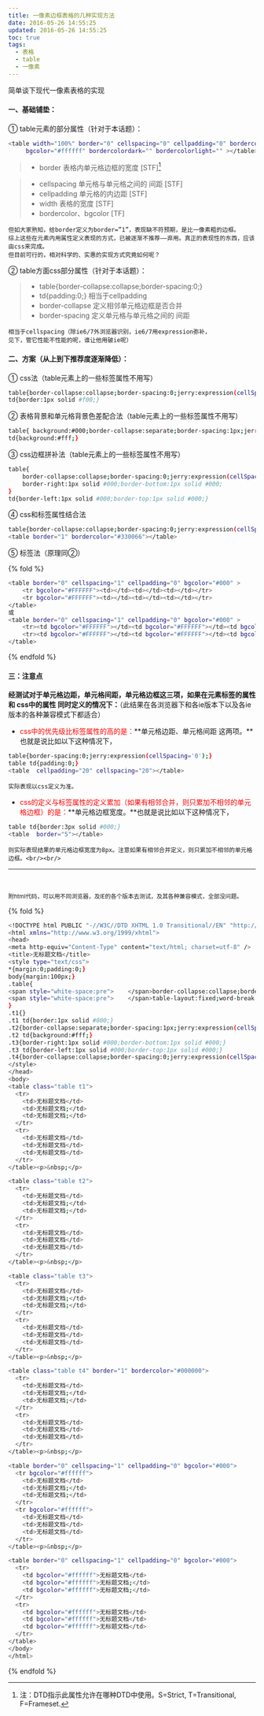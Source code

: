 ```yaml
---
title: 一像素边框表格的几种实现方法
date: 2016-05-26 14:55:25
updated: 2016-05-26 14:55:25
toc: true
tags:
  - 表格
  - table
  - 一像素
---
```



简单谈下现代一像素表格的实现
#### 一、基础铺垫：
① table元素的部分属性（针对于本话题）：

``` bash
<table width="100%" border="0" cellspacing="0" cellpadding="0" bordercolor="#000000"
     bgcolor="#ffffff" bordercolordark="" bordercolorlight="" ></table>
```
> * border 表格内单元格边框的宽度 [STF][^hello]
[^hello]:注：DTD指示此属性允许在哪种DTD中使用。S=Strict, T=Transitional, F=Frameset.

> * cellspacing 单元格与单元格之间的 间距 [STF]
> * cellpadding 单元格的内边距 [STF]
> * width 表格的宽度 [STF]
> * bordercolor、bgcolor [TF]



    但如大家熟知，给border定义为border=”1”，表现缺不符预期，是比一像素粗的边框。
    综上这些在元素内用属性定义表现的方式，已被逐渐不推荐——弃用。真正的表现性的东西，应该由css来完成。
    但目前可行的，相对科学的、实惠的实现方式究竟如何呢？

② table方面css部分属性（针对于本话题）：
> * table{border-collapse:collapse;border-spacing:0;}
> * td{padding:0;} 相当于cellpadding
> * border-collapse 定义相邻单元格边框是否合并
> * border-spacing 定义单元格与单元格之间的 间距

    相当于cellspacing（除ie6/7外浏览器识别，ie6/7用expression弥补，
    见下，管它性能不性能的呢，谁让他用破ie呢）



#### 二、方案（从上到下推荐度逐渐降低）：

① css法（table元素上的一些标签属性不用写）
``` bash
table{border-collapse:collapse;border-spacing:0;jerry:expression(cellSpacing='0');}
td{border:1px solid #f00;}
```
② 表格背景和单元格背景色差配合法（table元素上的一些标签属性不用写）
``` bash
table{ background:#000;border-collapse:separate;border-spacing:1px;jerry:expression(cellSpacing='1');}
td{background:#fff;}
```
③ css边框拼补法（table元素上的一些标签属性不用写）
``` bash
table{
    border-collapse:collapse;border-spacing:0;jerry:expression(cellSpacing='0');
    border-right:1px solid #000;border-bottom:1px solid #000;
}
td{border-left:1px solid #000;border-top:1px solid #000;}
```
④ css和标签属性结合法
``` bash
table{border-collapse:collapse;border-spacing:0;jerry:expression(cellSpacing='0');}
<table border="1" bordercolor="#330066"></table>
```
⑤ 标签法（原理同②）

{% fold %}
``` bash
<table border="0" cellspacing="1" cellpadding="0" bgcolor="#000" >
    <tr bgcolor="#FFFFFF"><td></td><td></td><td></td></tr>
    <tr bgcolor="#FFFFFF"><td></td><td></td><td></td></tr>
</table>
或
<table border="0" cellspacing="1" cellpadding="0" bgcolor="#000" >
    <tr><td bgcolor="#FFFFFF"></td><td bgcolor="#FFFFFF"></td><td bgcolor="#FFFFFF"></td></tr>
    <tr><td bgcolor="#FFFFFF"></td><td bgcolor="#FFFFFF"></td><td bgcolor="#FFFFFF"></td></tr>
</table>
```
{% endfold %}

#### 三：注意点
**经测试对于单元格边距，单元格间距，单元格边框这三项，如果在元素标签的属性 和 css中的属性 同时定义的情况下：**（此结果在各浏览器下和各ie版本下以及各ie版本的各种兼容模式下都适合）

* <font color="#FF0000">css中的优先级比标签属性的高的是：</font>**单元格边距、单元格间距 这两项。**也就是说比如以下这种情况下，
``` bash
table{border-spacing:0;jerry:expression(cellSpacing='0');}
table td{padding:0;}
<table  cellpadding="20" cellspacing="20"></table>
```
	实际表现以css定义为准。

* <font color="#FF0000">css的定义与标签属性的定义累加（如果有相邻合并，则只累加不相邻的单元格边框）的是：</font>**单元格边框宽度。**也就是说比如以下这种情况下，
``` bash
table td{border:3px solid #000;}
<table  border="5"></table>
```
	则实际表现结果的单元格边框宽度为8px。注意如果有相邻合并定义，则只累加不相邻的单元格边框。<br/><br/>



---

<br/>

<small>附html代码，可以用不同浏览器，及IE的各个版本去测试，及其各种兼容模式，全部没问题。</small>

{% fold %}
``` bash
<!DOCTYPE html PUBLIC "-//W3C//DTD XHTML 1.0 Transitional//EN" "http://www.w3.org/TR/xhtml1/DTD/xhtml1-transitional.dtd">
<html xmlns="http://www.w3.org/1999/xhtml">
<head>
<meta http-equiv="Content-Type" content="text/html; charset=utf-8" />
<title>无标题文档</title>
<style type="text/css">
*{margin:0;padding:0;}
body{margin:100px;}
.table{
<span style="white-space:pre">    </span>border-collapse:collapse;border-spacing:0;jerry:expression(cellSpacing='0');
<span style="white-space:pre">    </span>table-layout:fixed;word-break:break-all;word-wrap:break-word;overflow-wrap:break-word;white-space:normal;
}
.t1{}
.t1 td{border:1px solid #000;}
.t2{border-collapse:separate;border-spacing:1px;jerry:expression(cellSpacing='1');background:#000;}
.t2 td{background:#fff;}
.t3{border-right:1px solid #000;border-bottom:1px solid #000;}
.t3 td{border-left:1px solid #000;border-top:1px solid #000;}
.t4{border-collapse:collapse;border-spacing:0;jerry:expression(cellSpacing='0');}
</style>
</head>
<body>
<table class="table t1">
  <tr>
    <td>无标题文档</td>
    <td>无标题文档;</td>
    <td>无标题文档;</td>
  </tr>
  <tr>
    <td>无标题文档</td>
    <td>无标题文档</td>
    <td>无标题文档</td>
  </tr>
</table><p>&nbsp;</p>

<table class="table t2">
  <tr>
    <td>无标题文档</td>
    <td>无标题文档;</td>
    <td>无标题文档;</td>
  </tr>
  <tr>
    <td>无标题文档</td>
    <td>无标题文档</td>
    <td>无标题文档</td>
  </tr>
</table><p>&nbsp;</p>

<table class="table t3">
  <tr>
    <td>无标题文档</td>
    <td>无标题文档;</td>
    <td>无标题文档;</td>
  </tr>
  <tr>
    <td>无标题文档</td>
    <td>无标题文档</td>
    <td>无标题文档</td>
  </tr>
</table><p>&nbsp;</p>

<table class="table t4" border="1" bordercolor="#000000">
  <tr>
    <td>无标题文档</td>
    <td>无标题文档;</td>
    <td>无标题文档;</td>
  </tr>
  <tr>
    <td>无标题文档</td>
    <td>无标题文档</td>
    <td>无标题文档</td>
  </tr>
</table><p>&nbsp;</p>

<table border="0" cellspacing="1" cellpadding="0" bgcolor="#000">
  <tr bgcolor="#ffffff">
    <td>无标题文档</td>
    <td>无标题文档;</td>
    <td>无标题文档;</td>
  </tr>
  <tr bgcolor="#ffffff">
    <td>无标题文档</td>
    <td>无标题文档</td>
    <td>无标题文档</td>
  </tr>
</table><p>&nbsp;</p>

<table border="0" cellspacing="1" cellpadding="0" bgcolor="#000">
  <tr>
    <td bgcolor="#ffffff">无标题文档</td>
    <td bgcolor="#ffffff">无标题文档;</td>
    <td bgcolor="#ffffff">无标题文档;</td>
  </tr>
  <tr>
    <td bgcolor="#ffffff">无标题文档</td>
    <td bgcolor="#ffffff">无标题文档</td>
    <td bgcolor="#ffffff">无标题文档</td>
  </tr>
</table>
</body>
</html>
```
{% endfold %}